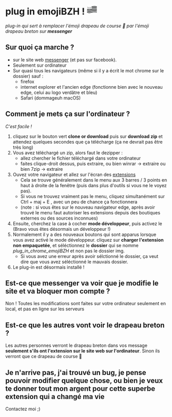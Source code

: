 # plug in emojiBZH ! ![  ](https://raw.githubusercontent.com/Alexis-LF/plugin_emojibzh_messenger/master/plug_in_chrome_emojiBZH/img/photoEmoji32.png "en attendant qu'il soit réellement ajouté")


*plug-in qui sert à remplacer l'émoji drapeau de course 🏁 par l'émoji drapeau breton sur __messenger__*



## Sur quoi ça marche ?
- sur le site web [messenger](https://www.messenger.com) (et pas sur facebook).
- Seulement sur ordinateur
- Sur quasi tous les navigateurs (même si il y a écrit le mot chrome sur le dossier) sauf :
   - firefox
   - internet explorer et l'ancien edge (fonctionne bien avec le nouveau edge, celui au logo verdâtre et bleu)
   - Safari (dommageuh macOS)
   

 ## Comment je mets ça sur l'ordinateur ?
 *C'est facile !*
 
1. cliquez sur le bouton vert **clone or download** puis sur **download zip** et attendez quelques secondes que ça télécharge (ça ne devrait pas être très long)
2. Vous avez téléchargé un zip, alors faut le dezipper :
   - allez chercher le fichier téléchargé dans votre ordinateur
   - faites clique-droit dessus, puis extraire, ou bien winrar -> extraire ou bien 7zip -> extraire
3. Ouvez votre navigateur et allez sur l'écran des [extensions](chrome://extensions)
   - Cela se trouve généralement dans le menu aux 3 barres / 3 points en haut à droite de la fenêtre (puis dans plus d'outils si vous ne le voyez pas).
   - Si vous ne trouvez vraiment pas le menu, cliquez simultanément sur Ctrl + maj + E , avec un peu de chance ça fonctionnera
   - (note : si vous êtes sur le nouveau navigateur edge, après avoir trouvé le menu faut autoriser les extensions depuis des boutiques externes ou des sources inconnues)
4. Ensuite, cherchez la case à cocher **mode développeur**, puis activez le (Bravo vous êtes désormais un développeur !)
5. Normalement il y a des nouveaux boutons qui sont apparus lorsque vous avez activé le mode développeur.
   cliquez sur **charger l'extension non empaquetée**, et séléctionnez le **dossier** qui se nomme *plug_in_chrome_emojiBZH* et non pas le dossier img.
   - Si vous avez une erreur après avoir sélctionné le dossier, ça veut dire que vous avez séléctionné le mauvais dossier.
6. Le plug-in est désormais installé !


 ## Est-ce que messenger va voir que je modifie le site et va bloquer mon compte ?
 Non !
 Toutes les modifications sont faites sur votre ordinateur seulement en local, et pas en ligne sur les serveurs
 
 ## Est-ce que les autres vont voir le drapeau breton ?
 Les autres personnes verront le drapeau breton dans vos message **seulement s'ils ont l'extension sur le site web sur l'ordinateur**.
 Sinon ils verront que ce drapeau de course 🏁
 
 ## Je n'arrive pas, j'ai trouvé un bug, je pense pouvoir modifier quelque chose, ou bien je veux te donner tout mon argent pour cette superbe extension qui a changé ma vie
 Contactez moi ;)
